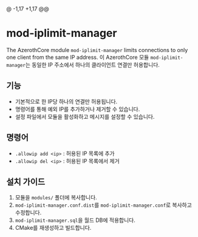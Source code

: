@ -1,17 +1,17 @@
# mod-iplimit-manager
The AzerothCore module `mod-iplimit-manager` limits connections to only one client from the same IP address.
이 AzerothCore 모듈 `mod-iplimit-manager`는 동일한 IP 주소에서 하나의 클라이언트 연결만 허용합니다.

## 기능
- 기본적으로 한 IP당 하나의 연결만 허용됩니다.
- 명령어를 통해 예외 IP를 추가하거나 제거할 수 있습니다.
- 설정 파일에서 모듈을 활성화하고 메시지를 설정할 수 있습니다.

## 명령어
- `.allowip add <ip>` : 허용된 IP 목록에 추가
- `.allowip del <ip>` : 허용된 IP 목록에서 제거

## 설치 가이드
1. 모듈을 `modules/` 폴더에 복사합니다.
2. `mod-iplimit-manager.conf.dist`를 `mod-iplimit-manager.conf`로 복사하고 수정합니다.
3. `mod-iplimit-manager.sql`을 월드 DB에 적용합니다.
4. CMake를 재생성하고 빌드합니다.
